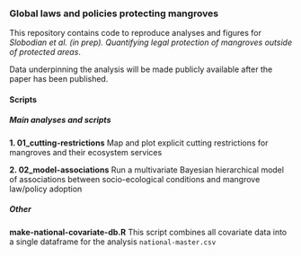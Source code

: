 ### Global laws and policies protecting mangroves

This repository contains code to reproduce analyses and figures for *Slobodian et al. (in prep). Quantifying legal protection of mangroves outside of protected areas*.

Data underpinning the analysis will be made publicly available after the paper has been published.

#### Scripts

##### Main analyses and scripts

**1. 01_cutting-restrictions** Map and plot explicit cutting restrictions for mangroves and their ecosystem services

**2. 02_model-associations** Run a multivariate Bayesian hierarchical model of associations between socio-ecological conditions and mangrove law/policy adoption

##### Other

**make-national-covariate-db.R** This script combines all covariate data into a single dataframe for the analysis `national-master.csv`

